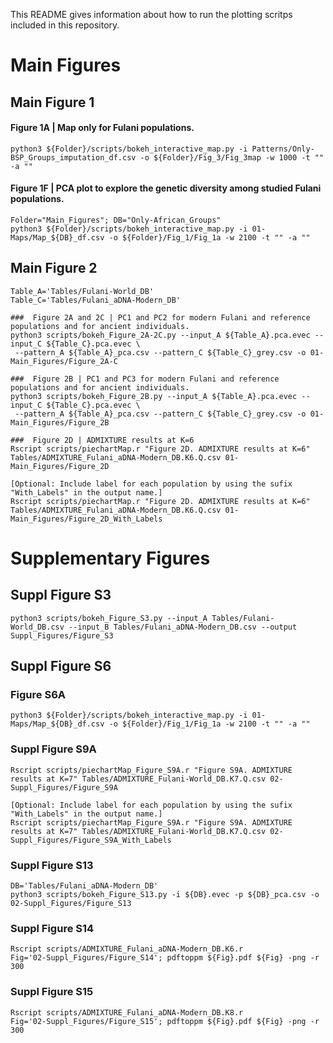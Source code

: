 
This README gives information about how to run the plotting scritps included in this repository.

# Main Figures #

## Main Figure 1 ##

#### Figure 1A | Map only for Fulani populations. ####
```
python3 ${Folder}/scripts/bokeh_interactive_map.py -i Patterns/Only-BSP_Groups_imputation_df.csv -o ${Folder}/Fig_3/Fig_3map -w 1000 -t "" -a ""
```

#### Figure 1F | PCA plot to explore the genetic diversity among studied Fulani populations. ####
```
Folder="Main_Figures"; DB="Only-African_Groups"
python3 ${Folder}/scripts/bokeh_interactive_map.py -i 01-Maps/Map_${DB}_df.csv -o ${Folder}/Fig_1/Fig_1a -w 2100 -t "" -a ""
```


## Main Figure 2 ##
```
Table_A='Tables/Fulani-World_DB'
Table_C='Tables/Fulani_aDNA-Modern_DB'

###  Figure 2A and 2C | PC1 and PC2 for modern Fulani and reference populations and for ancient individuals.
python3 scripts/bokeh_Figure_2A-2C.py --input_A ${Table_A}.pca.evec --input_C ${Table_C}.pca.evec \
 --pattern_A ${Table_A}_pca.csv --pattern_C ${Table_C}_grey.csv -o 01-Main_Figures/Figure_2A-C

###  Figure 2B | PC1 and PC3 for modern Fulani and reference populations and for ancient individuals.
python3 scripts/bokeh_Figure_2B.py --input_A ${Table_A}.pca.evec --input_C ${Table_C}.pca.evec \
 --pattern_A ${Table_A}_pca.csv --pattern_C ${Table_C}_grey.csv -o 01-Main_Figures/Figure_2B

###  Figure 2D | ADMIXTURE results at K=6
Rscript scripts/piechartMap.r "Figure 2D. ADMIXTURE results at K=6" Tables/ADMIXTURE_Fulani_aDNA-Modern_DB.K6.Q.csv 01-Main_Figures/Figure_2D

[Optional: Include label for each population by using the sufix "With_Labels" in the output name.]
Rscript scripts/piechartMap.r "Figure 2D. ADMIXTURE results at K=6" Tables/ADMIXTURE_Fulani_aDNA-Modern_DB.K6.Q.csv 01-Main_Figures/Figure_2D_With_Labels
```

# Supplementary Figures #

## Suppl Figure S3 ##
```
python3 scripts/bokeh_Figure_S3.py --input_A Tables/Fulani-World_DB.csv --input_B Tables/Fulani_aDNA-Modern_DB.csv --output Suppl_Figures/Figure_S3
```


## Suppl Figure S6 ##
### Figure S6A ###
```
python3 ${Folder}/scripts/bokeh_interactive_map.py -i 01-Maps/Map_${DB}_df.csv -o ${Folder}/Fig_1/Fig_1a -w 2100 -t "" -a ""
```

### Suppl Figure S9A
```
Rscript scripts/piechartMap_Figure_S9A.r "Figure S9A. ADMIXTURE results at K=7" Tables/ADMIXTURE_Fulani-World_DB.K7.Q.csv 02-Suppl_Figures/Figure_S9A

[Optional: Include label for each population by using the sufix "With_Labels" in the output name.]
Rscript scripts/piechartMap_Figure_S9A.r "Figure S9A. ADMIXTURE results at K=7" Tables/ADMIXTURE_Fulani-World_DB.K7.Q.csv 02-Suppl_Figures/Figure_S9A_With_Labels
```

### Suppl Figure S13 ###
```
DB='Tables/Fulani_aDNA-Modern_DB'
python3 scripts/bokeh_Figure_S13.py -i ${DB}.evec -p ${DB}_pca.csv -o 02-Suppl_Figures/Figure_S13
```

### Suppl Figure S14 ###
```
Rscript scripts/ADMIXTURE_Fulani_aDNA-Modern_DB.K6.r
Fig='02-Suppl_Figures/Figure_S14'; pdftoppm ${Fig}.pdf ${Fig} -png -r 300
```

### Suppl Figure S15 ###
```
Rscript scripts/ADMIXTURE_Fulani_aDNA-Modern_DB.K8.r
Fig='02-Suppl_Figures/Figure_S15'; pdftoppm ${Fig}.pdf ${Fig} -png -r 300
```


